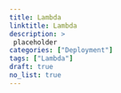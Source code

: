 ```yaml
---
title: Lambda
linktitle: Lambda
description: >
 placeholder
categories: ["Deployment"]
tags: ["Lambda"]
draft: true
no_list: true
---
```

